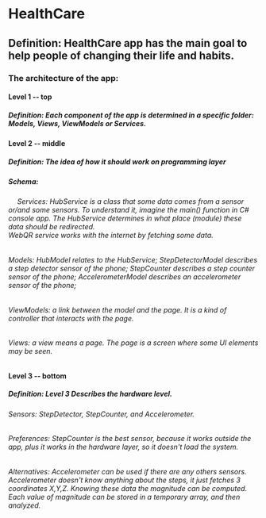 # HealthCare
## Definition: HealthCare app has the main goal to help people of changing their life and habits.

### The architecture of the app: 
#### Level 1 -- top
##### Definition: Each component of the app is determined in a specific folder: Models, Views, ViewModels or Services.

#### Level 2 -- middle
##### Definition: The idea of how it should work on programming layer
##### Schema:
######  &emsp; Services:   HubService is a class that some data comes from a sensor or/and some sensors. To understand it, imagine the main() function in C# console app. The HubService determines in what place (module) these data should be redirected. <br />WebQR service works with the internet by fetching some data.

###### Models: HubModel relates to the HubService; StepDetectorModel describes a step detector sensor of the phone; StepCounter describes a step counter sensor of the phone; AccelerometerModel describes an accelerometer sensor of the phone; 

###### ViewModels: a link between the model and the page. It is a kind of controller that interacts with the page. 

###### Views: a view means a page. The page is a screen where some UI elements may be seen.

#### Level 3 -- bottom
##### Definition: Level 3 Describes the hardware level.
###### Sensors: StepDetector, StepCounter, and Accelerometer.
###### Preferences: StepCounter is the best sensor, because it works outside the app, plus it works in the hardware layer, so it doesn't load the system.
###### Alternatives: Accelerometer can be used if there are any others sensors. Accelerometer doesn't know anything about the steps, it just fetches 3 coordinates X,Y,Z. Knowing these data the magnitude can be computed. Each value of magnitude can be stored in a temporary array, and then analyzed. 

